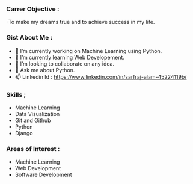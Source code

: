 ### Carrer Objective :
  -To make my dreams true and to achieve success in my life.
  
### Gist About Me : 
- 🔭 I’m currently working on Machine Learning using Python.
- 🌱 I’m currently learning Web Developement.
- 👯 I’m looking to collaborate on any idea.
- 💬 Ask me about Python.
- 📫 Linkedin Id : https://www.linkedin.com/in/sarfraj-alam-45224119b/

### Skills ;
  - Machine Learning
  - Data Visualization
  - Git and Github
  - Python
  - Django
  
### Areas of Interest : 
  - Machine Learning
  - Web Development
  - Software Development
